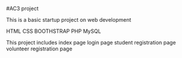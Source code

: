 #AC3 project

This is a basic startup project on web development 

HTML CSS BOOTHSTRAP PHP MySQL

This project includes
  index page
  login page
  student registration page
  volunteer registration page
